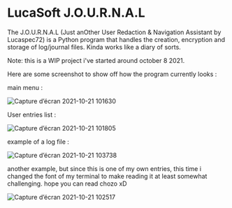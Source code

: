 # LucaSoft J.O.U.R.N.A.L
The J.O.U.R.N.A.L (Just anOther User Redaction & Navigation Assistant by Lucaspec72) is a Python program that handles the creation, encryption and storage of log/journal files. Kinda works like a diary of sorts.

Note: this is a WIP project i've started around october 8 2021.

Here are some screenshot to show off how the program currently looks :

main menu :

![Capture d’écran 2021-10-21 101630](https://user-images.githubusercontent.com/48445530/138242525-b5825a73-a1cf-44aa-b152-69ed40aa7170.png)

User entries list :

![Capture d’écran 2021-10-21 101805](https://user-images.githubusercontent.com/48445530/138242551-68d01f6e-aef9-48be-880e-6e2b6a969bbf.png)

example of a log file :

![Capture d’écran 2021-10-21 103738](https://user-images.githubusercontent.com/48445530/138242207-94f6da42-6ef9-40a1-8d64-a3e42417d31d.png)

another example, but since this is one of my own entries, this time i changed the font of my terminal to make reading it at least somewhat challenging. hope you can read chozo xD

![Capture d’écran 2021-10-21 102517](https://user-images.githubusercontent.com/48445530/138240838-d148259e-1b0b-4dfd-a7b2-84a2f31aea13.png)
